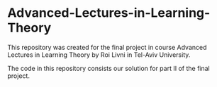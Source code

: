 # Advanced-Lectures-in-Learning-Theory

This repository was created for the final project in course Advanced Lectures in Learning Theory by Roi Livni in Tel-Aviv University.

The code in this repository consists our solution for part II of the final project.